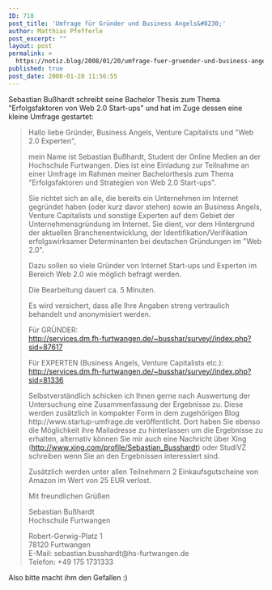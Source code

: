 ```yaml
---
ID: 718
post_title: 'Umfrage für Gründer und Business Angels&#8230;'
author: Matthias Pfefferle
post_excerpt: ""
layout: post
permalink: >
  https://notiz.blog/2008/01/20/umfrage-fuer-gruender-und-business-angels/
published: true
post_date: 2008-01-20 11:56:55
---
```

<!-- wp:paragraph -->
<p>Sebastian Bußhardt schreibt seine Bachelor Thesis zum Thema "Erfolgsfaktoren von Web 2.0 Start-ups" und hat im Zuge dessen eine kleine Umfrage gestartet:</p>
<!-- /wp:paragraph -->

<!-- wp:quote -->
<blockquote class="wp-block-quote">
	<p>Hallo liebe Gründer, Business Angels, Venture Capitalists und "Web 2.0 Experten",</p>
	<p>mein Name ist Sebastian Bußhardt, Student der Online Medien an der Hochschule Furtwangen. Dies ist eine Einladung zur Teilnahme an einer Umfrage im Rahmen meiner Bachelorthesis zum Thema "Erfolgsfaktoren und Strategien von Web 2.0 Start-ups".</p>
	<p>Sie richtet sich an alle, die bereits ein Unternehmen im Internet gegründet haben (oder kurz davor stehen) sowie an Business Angels, Venture Capitalists und sonstige Experten auf dem Gebiet der Unternehmensgründung im Internet. Sie dient, vor dem Hintergrund der aktuellen Branchenentwicklung, der Identifikation/Verifikation erfolgswirksamer Determinanten bei deutschen Gründungen im "Web 2.0".</p>
	<p>Dazu sollen so viele Gründer von Internet Start-ups und Experten im Bereich Web 2.0 wie möglich befragt werden.</p>
	<p>Die Bearbeitung dauert ca. 5 Minuten.</p>
	<p>Es wird versichert, dass alle Ihre Angaben streng vertraulich behandelt und anonymisiert werden.</p>
	<p>Für GRÜNDER:<br/>
		<a href="http://services.dm.fh-furtwangen.de/~busshar/survey//index.php?sid=87617">http://services.dm.fh-furtwangen.de/~busshar/survey//index.php?sid=87617</a></p>
	<p>Für EXPERTEN (Business Angels, Venture Capitalists etc.):<br/>
		<a href="http://services.dm.fh-furtwangen.de/~busshar/survey//index.php?sid=81336">http://services.dm.fh-furtwangen.de/~busshar/survey//index.php?sid=81336</a></p>
	<p>Selbstverständlich schicken ich Ihnen gerne nach Auswertung der Untersuchung eine Zusammenfassung der Ergebnisse zu. Diese werden zusätzlich in kompakter Form in dem zugehörigen Blog http://www.startup-umfrage.de veröffentlicht. Dort haben Sie ebenso die Möglichkeit ihre Mailadresse zu hinterlassen um die Ergebnisse zu erhalten, alternativ können Sie mir auch eine Nachricht über Xing (<a href="http://www.xing.com/profile/Sebastian_Busshardt">http://www.xing.com/profile/Sebastian_Busshardt</a>) oder StudiVZ schreiben wenn Sie an den Ergebnissen interessiert sind.</p>
	<p>Zusätzlich werden unter allen Teilnehmern 2 Einkaufsgutscheine von Amazon im Wert von 25 EUR verlost.</p>
	<p>Mit freundlichen Grüßen</p>
	<p>Sebastian Bußhardt<br/> Hochschule Furtwangen</p>
	<p>Robert-Gerwig-Platz 1<br/> 78120 Furtwangen<br/> E-Mail: sebastian.busshardt@hs-furtwangen.de<br/> Telefon: +49 175 1731333</p>
</blockquote>
<!-- /wp:quote -->

<!-- wp:paragraph -->
<p>Also bitte macht ihm den Gefallen :)</p>
<!-- /wp:paragraph -->